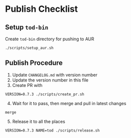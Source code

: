 # Publish Checklist

## Setup `tod-bin`

Create `tod-bin` directory for pushing to AUR

```fish
./scripts/setup_aur.sh
```

## Publish Procedure

1. Update `CHANGELOG.md` with version number
2. Update the version number in this file
3. Create PR with

```fish
VERSION=0.7.3 ./scripts/create_pr.sh
```

4. Wait for it to pass, then merge and pull in latest changes

```fish
merge
```

5. Release it to all the places

```fish
VERSION=0.7.3 NAME=tod ./scripts/release.sh
```


